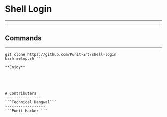 
# Shell Login #

_______________
---------------

**__Commands__**
--------------
______________

``` pkg install git
git clone https://github.com/Punit-art/shell-login 
bash setup.sh ```

**Enjoy**





# Contributers
----------------
```Technical Dangwal```
------------------
```Punit Hacker ```
